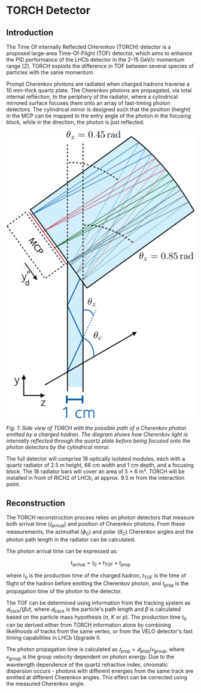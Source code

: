 # TORCH Detector

## Introduction

The Time Of internally Reflected CHerenkov (TORCH) detector is a proposed large-area Time-Of-Flight (TOF) detector, which aims to enhance the PID performance of the LHCb detector in the 2–15 GeV/c momentum range [2]. TORCH exploits the difference in TOF between several species of particles with the same momentum.

Prompt Cherenkov photons are radiated when charged hadrons traverse a 10 mm-thick quartz plate. The Cherenkov photons are propagated, via total internal reflection, to the periphery of the radiator, where a cylindrical mirrored surface focuses them onto an array of fast-timing photon detectors. The cylindrical mirror is designed such that the position (height) in the MCP can be mapped to the entry angle of the photon in the focusing block, while in the direction, the photon is just reflected.

![TORCH detector side view](assets/images/torch_side_view.jpg)

*Fig. 1: Side view of TORCH with the possible path of a Cherenkov photon emitted by a charged hadron. The diagram shows how Cherenkov light is internally reflected through the quartz plate before being focused onto the photon detectors by the cylindrical mirror.*

The full detector will comprise 18 optically isolated modules, each with a quartz radiator of 2.5 m height, 66 cm width and 1 cm depth, and a focusing block. The 18 radiator bars will cover an area of 5 × 6 m². TORCH will be installed in front of RICH2 of LHCb, at approx. 9.5 m from the interaction point.

## Reconstruction

The TORCH reconstruction process relies on photon detectors that measure both arrival time ($𝑡_{\text{arrival}}$) and position of Cherenkov photons. From these measurements, the azimuthal ($\phi_{C}$) and polar ($\theta_{C}$) Cherenkov angles and the photon path length in the radiator can be calculated.

The photon arrival time can be expressed as:

$$t_{\text{arrival}} = t_0 + t_{\text{TOF}} + t_{\text{prop}}  \tag{1}$$

where $t_0$ is the production time of the charged hadron, $t_{\text{TOF}}$ is the time of flight of the hadron before emitting the Cherenkov photon, and $t_{\text{prop}}$ is the propagation time of the photon to the detector.

The TOF can be determined using information from the tracking system as $𝑑_{\text{track}}/(\beta 𝑐)$, where $𝑑_{\text{track}}$ is the particle's path length and $\beta$ is calculated based on the particle mass hypothesis ($\pi$, $K$ or $p$). The production time $t_{0}$ can be derived either from TORCH information alone by combining likelihoods of tracks from the same vertex, or from the VELO detector's fast timing capabilities in LHCb Upgrade II.

The photon propagation time is calculated as $𝑡_{\text{prop}} = 𝑑_{\text{prop}}/𝑣_{\text{group}}$, where $𝑣_{\text{group}}$ is the group velocity dependent on photon energy. Due to the wavelength dependence of the quartz refractive index, chromatic dispersion occurs - photons with different energies from the same track are emitted at different Cherenkov angles. This effect can be corrected using the measured Cherenkov angle.


